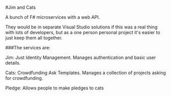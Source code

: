 #Jim and Cats

A bunch of F# microservices with a web API.

They would be in separate Visual Studio solutions if this was a real thing with lots of developers, but as a one person personal project it's easier to just keep them all together.

###The services are:

Jim: Just Identity Management. Manages authentication and basic user details.

Cats: Crowdfunding Ask Templates. Manages a collection of projects asking for crowdfunding.

Pledge: Allows people to make pledges to cats
